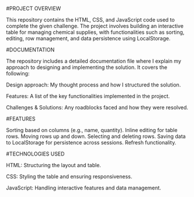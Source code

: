 #PROJECT OVERVIEW

This repository contains the HTML, CSS, and JavaScript code used to complete the given challenge. The project involves building an interactive table for managing chemical supplies, with functionalities such as sorting, editing, row management, and data persistence using LocalStorage.

#DOCUMENTATION

The repository includes a detailed documentation file where I explain my approach to designing and implementing the solution. It covers the following:

Design approach: My thought process and how I structured the solution.

Features: A list of the key functionalities implemented in the project.

Challenges & Solutions: Any roadblocks faced and how they were resolved.

#FEATURES

Sorting based on columns (e.g., name, quantity).
Inline editing for table rows.
Moving rows up and down.
Selecting and deleting rows.
Saving data to LocalStorage for persistence across sessions.
Refresh functionality.

#TECHNOLOGIES USED

HTML: Structuring the layout and table.

CSS: Styling the table and ensuring responsiveness.

JavaScript: Handling interactive features and data management.
